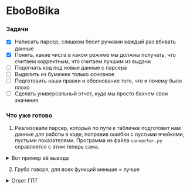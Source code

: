 # EboBoBika


### Задачи
- [x] Написать парсер, слишком бесит ручками каждый раз вбивать данные
- [x] Понять, какие числа в каком режиме мы должны получать, что считаем корректным, что считаем лучшим из выдачи
- [ ] Подогнать код под новые данные с парсера
- [ ] Выделить из бумажек только основное
- [ ] Подготовить наши правки и обоснование того, что и почему было плохо
- [ ] Сделать универсальный отчет, куда мы просто бахнем свои значения

### Что уже готово
1) Реализовали парсер, который по пути к табличке подготовит нам данные для работы в коде, поправив ошибки с пустыми ячейками, пустыми показателями. Программа из файла `converter.py` справляется с этим теперь сама.


<details><summary>Вот пример её вывода</summary>
<pre>
# Сгенерированные строки для вставки:
Ip = 45  # Количество начальных точек (число строк)
sigma = 0.5  # Примерное значение сигма
d = 40  # Процент новых клеток для добавления
K = 100  # Максимальное количество итераций
e = 0.1  # Порог изменения среднего значения популяции
beta = 10  # Коэффициент клонирования
Nc = 5  # Количество клонов на каждую точку
gamma = 10  # Коэффициент мутации
ndim = 9  # Размерность данных (количество столбцов)
percent = 100  # Процент новых клеток

data_array = [
    [844.0, 841.0, 834.0, 825.0, 816.0, 812.0, 856.0, 894.0, 840.25],
    [10344.0, 12189.0, 10531.0, 8541.0, 5355.0, 5246.0, 14862.0, 6804.0, 9234.0],
    [0.0816, 0.069, 0.0792, 0.0966, 0.1524, 0.1548, 0.0576, 0.1314, 0.102825],
    [214.61, 232.28853351480095, 194.15674283875123, 210.88683385579938, 221.14196891191708, 193.43908008481486, 202.15262606613797, 213.49, 241.56],
    [0.97, 0.98, 0.97, 0.976, 0.978, 0.978, 0.98, 0.984, 0.977],
    [0.72, 0.7, 0.69, 0.68, 0.62, 0.59, 0.59, 0.56, 0.61],
    [1.02, 1.04, 1.025, 1.035, 1.05, 1.055, 1.06, 1.04, 1.06],
    [1.04, 1.06, 1.05, 1.08, 1.09, 1.1, 1.15, 1.08, 1.11],
    [1.041, 1.025, 1.014, 1.026, 1.038, 1.042, 1.085, 1.012, 1.12],
    [119.86, 122.9, 134.61, 144.16, 138.61, 136.6, 132.97, 130.9, 133.67],
    [18.0, 25.0, 34.0, 44.0, 53.0, 58.0, 59.0, 59.0, 62.0],
    [15.0, 18.0, 20.0, 16.0, 13.0, 16.0, 27.0, 30.0, 34.0],
    [66.0, 68.0, 72.0, 67.0, 73.0, 77.0, 80.0, 81.0, 85.0],
    [14649.0, 15198.259999999998, 15315.2, 16160.830000000002, 14732.410000000002, 12160.050000000001, 11652.78, 11503.4, 16610.86],
    [4.0, 4.0, 3.0, 4.0, 5.0, 5.0, 4.0, 5.0, 6.0],
    [4825.6, 6325.4, 7136.4, 1217.52, 2465.8199999999997, 4358.219999999999, 6518.5199999999995, -2458.9799999999996, 3148.3],
    [513.6, 718.2, 617.88, 1166.2199999999998, 2167.14, 2103.2999999999997, 2323.3199999999997, 1326.9599999999998, 1829.3],
    [321.8, 347.9, 424.08, 206.33999999999997, 254.21999999999997, 282.71999999999997, 365.93999999999994, 425.21999999999997, 451.8],
    [0.26125, 0.27, 0.28, 0.25, 0.26, 0.25, 0.24, 0.27, 0.27],
    [34.0, 38.0, 42.0, 41.0, 43.0, 39.0, 38.0, 44.0, 47.0],
    [65.0, 72.0, 74.0, 73.0, 75.0, 81.0, 83.0, 76.0, 79.0],
    [36.96, 37.716, 36.56, 37.65, 39.66, 43.974999999999994, 44.8, 45.171597429, 50.222775041679995],
    [1024.0, 981.0, 1192.0, 1063.0, 1065.0, 997.0, 872.0, 861.0, 892.0],
    [3.375, 4.0, 3.0, 3.0, 4.0, 2.0, 4.0, 3.0, 4.0],
    [1.625, 2.0, 1.0, 1.0, 2.0, 1.0, 2.0, 2.0, 2.0],
    [6523.22875, 4976.2, 5355.52, 6084.75, 8167.530000000001, 7246.080000000001, 5052.72, 6462.469999999999, 8840.56],
    [9.144253396639368, 3.507897592540493, 6.536620160133842, 10.284563868688114, 6.233096174730916, 9.500585143967497, 13.972276318497759, 13.098242622402891, 10.020745292153439],
    [1787.4016790000005, 722.54702, 1398.820864, 1703.0112680000004, 2725.8855400000007, 2685.134400000001, 1179.22626, 746.4960799999999, 3138.0919999999996],
    [2456.8762500000003, 1331.62, 1597.44, -1109.22, 2662.6600000000003, 3135.7500000000005, 3530.9100000000003, 4369.95, 4135.9],
    [0.4507618539715863, 0.4305350903043826, 0.4545510606808091, 0.45322245322245325, 0.4542813230309283, 0.4167766889190546, 0.4534927559648839, 0.5056671128960285, 0.4375683467541505],
    [0.9714569606155029, 0.9055908727318654, 0.9317752014471304, 0.9694736625429695, 0.9881045118639072, 0.9569890473622552, 0.9864813917164862, 1.0672735385988399, 0.9659674586605693],
    [18.793090337210256, 11.960784313725489, 19.107587064676622, 16.672318299988696, 20.48287283186612, 22.903225806451616, 7.406310176270181, 24.797448715738668, 27.014175488964646],
    [29.742125, 29.607, 25.216, 40.166000000000004, 18.354000000000003, 20.091000000000005, 54.05700000000001, 25.311999999999998, 25.134],
    [789.37, 812.0, 819.3, 792.4, 782.96, 785.62, 773.79, 773.72, 775.17],
    [1.095, 1.11, 1.15, 1.18, 1.08, 1.05, 1.01, 1.11, 1.07],
    [9422.66625, 7094.5599999999995, 6117.12, 7449.330000000001, 9776.83, 10128.75, 11630.580000000002, 12651.48, 10532.68],
    [9663.39125, 9511.769999999999, 10156.800000000001, 11120.130000000001, 11886.210000000001, 9824.61, 5843.040000000001, 8595.91, 10368.66],
    [74525.80875, 68287.92, 72294.40000000001, 78810.48000000001, 80748.29000000001, 71539.5, 73904.91, 75446.70999999999, 75174.26],
    [3837.2537500000003, 2357.44, 2727.68, 3467.3100000000004, 5308.030000000001, 4508.820000000001, 2506.38, 3865.7299999999996, 5956.639999999999],
    [3315.55625, 2051.6400000000003, 2147.8399999999997, 2652.0200000000004, 4273.290000000001, 3746.2500000000005, 1433.01, 5164.099999999999, 5056.299999999999],
    [2376.32125, 1441.4299999999998, 1573.1200000000001, 1961.75, 3125.5, 2994.78, 1110.0, 3251.0099999999998, 3552.98],
    [853.0150000000001, 353.06, 4444.16, -1318.03, 117.04, 318.57000000000005, 3866.1300000000006, 2102.93, -3059.74],
    [3.7701480393410054, 3.4697365633166184, 3.7167675704132668, 3.737134207870838, 3.7199313767538755, 3.763064167688445, 3.936675929758174, 4.0196869355809755, 3.7981875633458535],
    [0.5971921532653492, 0.5552692255526923, 0.6132331545460469, 0.634901586825385, 0.6317558427504111, 0.6041375690141637, 0.5992188132801742, 0.5859992803040277, 0.5530217538498933],
    [1.3097098043340334, 1.9108518086347723, 1.7547457047876474, 0.9917322175732219, 1.5680010330578515, 1.1995160990135865, 1.3405084161648406, 0.849669127004327, 0.862654028436019],
]  # Данные для алгоритма (массив)

data_types = [
    "Расходы на НИОКР (R&D Expenditures), млн $",
    "Инвестированный капитал (Invested Capital), млн. $",
    "НИР-мультипликатор",
    "Расходы на подготовку и переподготовку кадров  (Cost of training employees), тыс. $",
    "Коэффициент постоянства кадров (КПК) (Employee stability Index)",
    "Показатель рентабельности персонала (Revenue Per Employee)",
    "Индекс средней заработной платы фиксированного состава (Average Wage Index)",
    "Индекс производительности труда (Labor productivity index)",
    "Коэффициент опережения роста производительности труда",
    "Среднесписочная численность персонала (Number of employees)",
    "Патенты (Patents), ед.",
    "Лицензии (Licenses), ед.",
    "Промышленные образцы, ед.",
    "Goodwill, млн $",
    "Количество внедренных в производство технологий, ед.",
    "Прирост объема производства продукции, млн $",
    "Прирост добавленной стоимости, млн $",
    "Экономия материальных ресурсов, млн $",
    "Коэффициент персонала, занятого НИР и ОКР",
    "Коэффициент обеспеченности интеллектуальной собственностью",
    "Коэффициент обеспеченности опытным оборудованием",
    "Торговая марка  (Trademark), млн $",
    "Реклама (Advertising), млн $",
    "Объем запасов сырья и материалов (в единицах времени) для обеспечения производства, ч.",
    "Объем запасов готовой продукции (в единицах времени) для полной реализации, дн.",
    "EBITDA, млн $",
    "EV/EBITDA",
    "EVA (экономически добавленнная стоимость), млн $",
    "FCFF (Свободный денежный поток), млн $",
    "Коэффициент абсолютной ликвидности / Cash Ratio",
    "Коэффициент текущей ликвидности / Current Liquidity Ratio",
    "Рентабельность инвестированного капитала / Return on investment capital (ROIC), доли",
    "К-т цена/прибыль (P/E ratio)",
    "Число акций (number of share), млн.",
    "Коэффициент инвестирования / Investment ratio",
    "Задолженность компании (Debt), млн $",
    "Валовая прибыль (Gross profit), млн $",
    "Выручка от продаж (Revenue), млн $",
    "Прибыль до вычета процентов и налогов / EBIT (earnings before interest and taxes), млн $",
    "Прибыль от обычной деятельности / Profit from ordinary activities, млн $",
    "Чистая прибыль (Net Profit), млн $",
    "Чистый денежный поток (NCF), млн $",
    "Фондоотдача",
    "Коэффициент оборачиваемости оборотных средств",
    "Коэффициент оборачиваемости общего капитала",
]

years = [
    2010,
    2011,
    2012,
    2013,
    2014,
    2015,
    2016,
    2017,
    2018,
]
</pre>
</details>

2) Грубо говоря, для всех функций меньше = лучше

<details><summary>Ответ ГПТ</summary>
<pre>
    
---

### 1. **Сферическая функция (Sphere Function):**
   **Лучшее значение:** минимальное (чем меньше, тем лучше).
   - Это выпуклая функция, и минимальное значение достигается в точке \( f(0, 0) = 0 \).

   **Интерпретация:**
   ```
   Меньшее значение: f(x, y) = -20 (лучше)
   Среднее значение: f(x, y) = -10
   Большее значение: f(x, y) = -5 (хуже)
   ```

---

### 2. **Ackley’s Function:**
   **Лучшее значение:** минимальное (глобальный минимум — около 0).
   - Эта функция сложна из-за множества локальных минимумов, но алгоритм должен стремиться к глобальному минимуму.

   **Интерпретация:**
   ```
   Меньшее значение: f(x, y) = 0.1 (лучше)
   Среднее значение: f(x, y) = 5.0
   Большее значение: f(x, y) = 10.0 (хуже)
   ```

---

### 3. **Rosenbrock Function:**
   **Лучшее значение:** минимальное (глобальный минимум — около 0).
   - Функция тестирует, насколько алгоритм способен избегать узких долин.

   **Интерпретация:**
   ```
   Меньшее значение: f(x, y) = -1 (лучше)
   Среднее значение: f(x, y) = -10
   Большее значение: f(x, y) = -50 (хуже)
   ```

---

### 4. **Beale’s Function:**
   **Лучшее значение:** минимальное (глобальный минимум — 0).
   - Среднее и большее значения показывают, насколько алгоритм далёк от оптимума.

   **Интерпретация:**
   ```
   Меньшее значение: f(x, y) = -5 (лучше)
   Среднее значение: f(x, y) = -15
   Большее значение: f(x, y) = -30 (хуже)
   ```

---

### 5. **Booth’s Function:**
   **Лучшее значение:** минимальное (глобальный минимум — 0).
   - Простой пример для тестирования линейных зависимостей.

   **Интерпретация:**
   ```
   Меньшее значение: f(x, y) = -1 (лучше)
   Среднее значение: f(x, y) = -5
   Большее значение: f(x, y) = -10 (хуже)
   ```

---

### 6. **Lévi Function N.13:**
   **Лучшее значение:** минимальное (глобальный минимум — 0).
   - Локальные минимумы могут удерживать алгоритм.

   **Интерпретация:**
   ```
   Меньшее значение: f(x, y) = 0.01 (лучше)
   Среднее значение: f(x, y) = 5.0
   Большее значение: f(x, y) = 10.0 (хуже)
   ```

---

### 7. **Three-hump camel function:**
   **Лучшее значение:** минимальное (глобальный минимум — 0).
   - Функция подходит для тестирования алгоритмов на сложных поверхностях.

   **Интерпретация:**
   ```
   Меньшее значение: f(x, y) = -2 (лучше)
   Среднее значение: f(x, y) = -1
   Большее значение: f(x, y) = 0 (хуже)
   ```

---

### Итоговые принципы:
1. **Меньшее значение** всегда является лучшим для тестовых функций оптимизации, так как все функции ориентированы на минимизацию.
2. Средние и большие значения показывают, насколько алгоритм далёк от глобального минимума.
3. Для каждой функции важно фиксировать тенденцию приближения к оптимуму, чтобы оценить качество оптимизации.
</pre>
</details>


